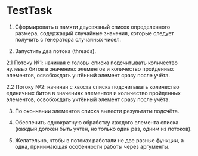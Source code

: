 # TestTask
1. Сформировать в памяти двусвязный список определенного размера, содержащий случайные значения, которые следует получить с генератора случайных чисел.

2. Запустить два потока (threads).

2.1 Потоку №1: начиная с головы списка подсчитывать количество нулевых битов в значениях элементов и количество пройденных элементов, 
освобождать учтённый элемент сразу после учёта.

2.2 Потоку №2: начиная с хвоста списка подсчитывать количество единичных битов в значениях элементов и количество пройденных элементов, 
освобождать учтённый элемент сразу после учёта.

3. По окончании элементов списка вывести результаты подсчёта.

4. Обеспечить однократную обработку каждого элемента списка (каждый должен быть учтён, но только один раз, одним из потоков).

5. Желательно, чтобы в потоках работали не две разные функции, а одна, принимающая особенности работы через аргументы.
